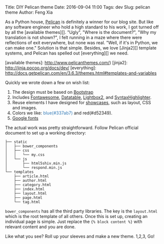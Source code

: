 Title: DIY Pelican theme
Date: 2016-09-04 11:00
Tags: dev
Slug: pelican theme
Author: Feng Xia

As a Python house, [Pelican][] is definitely a winner for our blog
site. But like any software engineer who hold a high standard to his
work, I got turned off by all the [available themes][].  "Ugly",
"Where is the document?", "Why my translation is not shown?", I felt
running in a maze where there were reflections of exit everywhere, but
none was real. "Well, if it's in Python, we can make one." Solution is
that simple.  Besides, we love [Jinja2][] template systems, and
Pelican has spelled out [everything][] we need.

[pelican]: http://blog.getpelican.com
[available themes]: http://www.pelicanthemes.com/)
[jinja2]: http://jinja.pocoo.org/docs/dev/
[everything]: http://docs.getpelican.com/en/3.6.3/themes.html#templates-and-variables


Quickly we wrote down a few on wish list:

1. The design must be based on [Bootstrap][]
2. Includes [Fontawesome][], [Datatable][], [Lightbox2][], and [SyntaxHighlighter][].
3. Reuse elements I have designed for [showcases][], such as layout, CSS and images.
4. Colors we like: <font color="#337ab7">blue(#337ab7)</font> and <span class="myhighlight">red(#d52349)</span>.
5. [Google fonts][]

[bootstrap]: http://getbootstrap.com/components/
[showcases]: {category}demo
[fontawesome]: http://fontawesome.io/icons/
[datatable]: https://datatables.net/
[lightbox2]: http://lokeshdhakar.com/projects/lightbox2/
[syntaxhighlighter]: http://alexgorbatchev.com/SyntaxHighlighter/
[google fonts]: https://fonts.google.com/

The actual work was pretty straightforward. Follow Pelican official document
to set up a working directory:

```shell
├── static
│   ├── bower_components
│   ├── css
│   │   └── my.css
│   └── js
│       ├── html5shiv.min.js
│       └── respond.min.js
└── templates
    ├── article.html
    ├── author.html
    ├── category.html
    ├── index.html
    ├── layout.html
    ├── page.html
    └── tag.html
```

`bower_components` has all the third party libraries.  The key is the
`layout.html` which is the root template of all others.  Once this is
set up, creating an individual page is simple. Just replace the `{%
block content %}` with relevant content and you are done.  

Like what you see? Roll up your sleeves and make a new theme. 1,2,3, Go!
